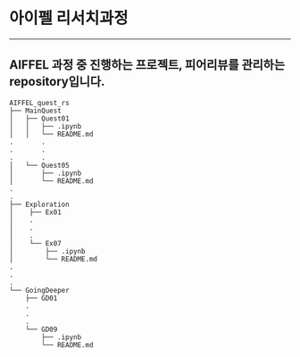 # 아이펠 리서치과정
---
AIFFEL 과정 중 진행하는 프로젝트, 피어리뷰를 관리하는 repository입니다.
---
```
AIFFEL_quest_rs
├── MainQuest
│   ├── Quest01
│   │   ├── .ipynb
│   │   └── README.md
.		.
.		.
.		.
│   └── Quest05
│       ├── .ipynb
│       └── README.md
.		
.		
├── Exploration
│    ├── Ex01
│    .
│    .
│    .
│    └── Ex07
│        ├── .ipynb
│        └── README.md
.
.
.
└── GoingDeeper
    ├── GD01
    .
    .
    .
    └── GD09
        ├── .ipynb
        └── README.md
```
